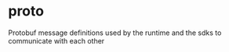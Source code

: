 # proto
Protobuf message definitions used by the runtime and the sdks to communicate with each other
